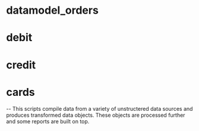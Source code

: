 
# datamodel_orders
# debit
# credit 
# cards
-- This scripts compile data from a variety of unstructered data sources and produces transformed data objects.
These objects are processed further and some reports are built on top.
